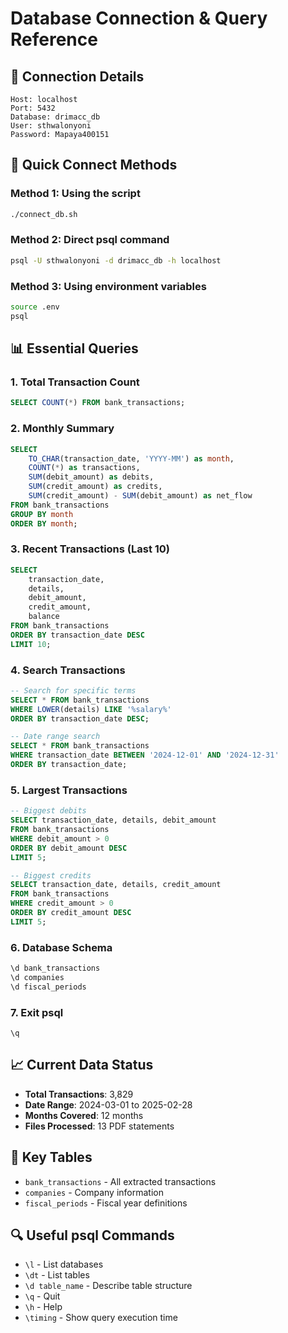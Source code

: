 # Database Connection & Query Reference

## 🔗 Connection Details
```
Host: localhost
Port: 5432
Database: drimacc_db
User: sthwalonyoni
Password: Mapaya400151
```

## 🚀 Quick Connect Methods

### Method 1: Using the script
```bash
./connect_db.sh
```

### Method 2: Direct psql command
```bash
psql -U sthwalonyoni -d drimacc_db -h localhost
```

### Method 3: Using environment variables
```bash
source .env
psql
```

## 📊 Essential Queries

### 1. Total Transaction Count
```sql
SELECT COUNT(*) FROM bank_transactions;
```

### 2. Monthly Summary
```sql
SELECT 
    TO_CHAR(transaction_date, 'YYYY-MM') as month,
    COUNT(*) as transactions,
    SUM(debit_amount) as debits,
    SUM(credit_amount) as credits,
    SUM(credit_amount) - SUM(debit_amount) as net_flow
FROM bank_transactions 
GROUP BY month 
ORDER BY month;
```

### 3. Recent Transactions (Last 10)
```sql
SELECT 
    transaction_date,
    details,
    debit_amount,
    credit_amount,
    balance
FROM bank_transactions 
ORDER BY transaction_date DESC 
LIMIT 10;
```

### 4. Search Transactions
```sql
-- Search for specific terms
SELECT * FROM bank_transactions 
WHERE LOWER(details) LIKE '%salary%' 
ORDER BY transaction_date DESC;

-- Date range search
SELECT * FROM bank_transactions 
WHERE transaction_date BETWEEN '2024-12-01' AND '2024-12-31'
ORDER BY transaction_date;
```

### 5. Largest Transactions
```sql
-- Biggest debits
SELECT transaction_date, details, debit_amount 
FROM bank_transactions 
WHERE debit_amount > 0 
ORDER BY debit_amount DESC 
LIMIT 5;

-- Biggest credits
SELECT transaction_date, details, credit_amount 
FROM bank_transactions 
WHERE credit_amount > 0 
ORDER BY credit_amount DESC 
LIMIT 5;
```

### 6. Database Schema
```sql
\d bank_transactions
\d companies  
\d fiscal_periods
```

### 7. Exit psql
```
\q
```

## 📈 Current Data Status
- **Total Transactions**: 3,829
- **Date Range**: 2024-03-01 to 2025-02-28  
- **Months Covered**: 12 months
- **Files Processed**: 13 PDF statements

## 🎯 Key Tables
- `bank_transactions` - All extracted transactions
- `companies` - Company information
- `fiscal_periods` - Fiscal year definitions

## 🔍 Useful psql Commands
- `\l` - List databases
- `\dt` - List tables
- `\d table_name` - Describe table structure
- `\q` - Quit
- `\h` - Help
- `\timing` - Show query execution time
